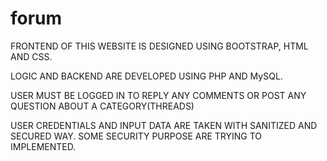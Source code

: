 # forum
 
 FRONTEND OF THIS WEBSITE IS DESIGNED USING BOOTSTRAP, HTML AND CSS.
 
 LOGIC AND BACKEND ARE DEVELOPED USING PHP AND MySQL.
 
 USER MUST BE LOGGED IN TO REPLY ANY COMMENTS OR POST ANY QUESTION ABOUT A CATEGORY(THREADS)
 
 USER CREDENTIALS AND INPUT DATA ARE TAKEN WITH SANITIZED AND SECURED WAY. SOME SECURITY PURPOSE ARE TRYING TO IMPLEMENTED.
